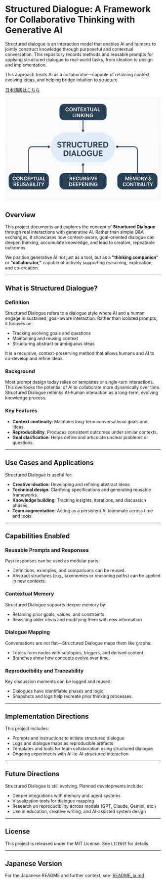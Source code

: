 # Structured Dialogue: A Framework for Collaborative Thinking with Generative AI

Structured dialogue is an interaction model that enables AI and humans to jointly construct knowledge through purposeful and contextual conversation. This repository records methods and reusable prompts for applying structured dialogue to real-world tasks, from ideation to design and implementation.

This approach treats AI as a collaborator—capable of retaining context, evolving ideas, and helping bridge intuition to structure.

[日本語版はこちら](README_ja.md)

![Structured Dialogue Overview](./images/concept-diagram.png)


## Overview

This project documents and explores the concept of **Structured Dialogue** through real interactions with generative AI. Rather than simple Q\&A exchanges, it showcases how context-aware, goal-oriented dialogue can deepen thinking, accumulate knowledge, and lead to creative, repeatable outcomes.

We position generative AI not just as a tool, but as a **"thinking companion"** or **"collaborator,"** capable of actively supporting reasoning, exploration, and co-creation.

---

## What is Structured Dialogue?

### Definition

Structured Dialogue refers to a dialogue style where AI and a human engage in sustained, goal-aware interaction. Rather than isolated prompts, it focuses on:

* Tracking evolving goals and questions
* Maintaining and reusing context
* Structuring abstract or ambiguous ideas

It is a recursive, context-preserving method that allows humans and AI to co-develop and refine ideas.

### Background

Most prompt design today relies on templates or single-turn interactions. This overlooks the potential of AI to collaborate more dynamically over time. Structured Dialogue rethinks AI-human interaction as a long-term, evolving knowledge process.

### Key Features

* **Context continuity**: Maintains long-term conversational goals and ideas.
* **Reproducibility**: Produces consistent outcomes under similar contexts.
* **Goal clarification**: Helps define and articulate unclear problems or questions.

---

## Use Cases and Applications

Structured Dialogue is useful for:

* **Creative ideation**: Developing and refining abstract ideas.
* **Technical design**: Clarifying specifications and generating reusable frameworks.
* **Knowledge building**: Tracking insights, iterations, and discussion phases.
* **Team augmentation**: Acting as a persistent AI teammate across time and tools.

---

## Capabilities Enabled

### Reusable Prompts and Responses

Past responses can be used as modular parts:

* Definitions, examples, and comparisons can be reused.
* Abstract structures (e.g., taxonomies or reasoning paths) can be applied in new contexts.

### Contextual Memory

Structured Dialogue supports deeper memory by:

* Retaining prior goals, values, and constraints
* Revisiting older ideas and modifying them with new information

### Dialogue Mapping

Conversations are not flat—Structured Dialogue maps them like graphs:

* Topics form nodes with subtopics, triggers, and derived content.
* Branches show how concepts evolve over time.

### Reproducibility and Traceability

Key discussion moments can be logged and reused:

* Dialogues have identifiable phases and logic.
* Snapshots and logs help recreate prior thinking processes.

---

## Implementation Directions

This project includes:

* Prompts and instructions to initiate structured dialogue
* Logs and dialogue maps as reproducible artifacts
* Templates and tools for team collaboration using structured dialogue
* Ongoing experiments with AI-to-AI structured interaction

---

## Future Directions

Structured Dialogue is still evolving. Planned developments include:

* Deeper integrations with memory and agent systems
* Visualization tools for dialogue mapping
* Research on reproducibility across models (GPT, Claude, Gemini, etc.)
* Use in education, creative writing, and AI-assisted system design

---

## License

This project is released under the MIT License. See `LICENSE` for details.

---

## Japanese Version

For the Japanese README and further context, see: [README\_ja.md](./README_ja.md)
